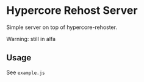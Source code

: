# Hypercore Rehost Server

Simple server on top of hypercore-rehoster.

Warning: still in alfa

## Usage
See `example.js`